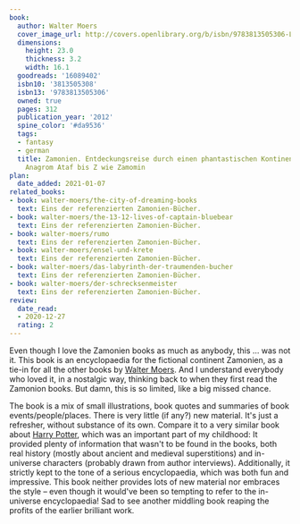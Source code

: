 ```yaml
---
book:
  author: Walter Moers
  cover_image_url: http://covers.openlibrary.org/b/isbn/9783813505306-L.jpg
  dimensions:
    height: 23.0
    thickness: 3.2
    width: 16.1
  goodreads: '16089402'
  isbn10: '3813505308'
  isbn13: '9783813505306'
  owned: true
  pages: 312
  publication_year: '2012'
  spine_color: '#da9536'
  tags:
  - fantasy
  - german
  title: Zamonien. Entdeckungsreise durch einen phantastischen Kontinent. Von A wie
    Anagrom Ataf bis Z wie Zamomin
plan:
  date_added: 2021-01-07
related_books:
- book: walter-moers/the-city-of-dreaming-books
  text: Eins der referenzierten Zamonien-Bücher.
- book: walter-moers/the-13-12-lives-of-captain-bluebear
  text: Eins der referenzierten Zamonien-Bücher.
- book: walter-moers/rumo
  text: Eins der referenzierten Zamonien-Bücher.
- book: walter-moers/ensel-und-krete
  text: Eins der referenzierten Zamonien-Bücher.
- book: walter-moers/das-labyrinth-der-traumenden-bucher
  text: Eins der referenzierten Zamonien-Bücher.
- book: walter-moers/der-schrecksenmeister
  text: Eins der referenzierten Zamonien-Bücher.
review:
  date_read:
  - 2020-12-27
  rating: 2
---
```


Even though I love the Zamonien books as much as anybody, this … was not it. This book is an encyclopaedia for the
fictional continent Zamonien, as a tie-in for all the other books by [Walter
Moers](https://books.rixx.de/walter-moers/). And I understand everybody who loved it, in a nostalgic way, thinking back
to when they first read the Zamonion books. But damn, this is so limited, like a big missed chance.

The book is a mix of small illustrations, book quotes and summaries of book events/people/places. There is very little
(if any?) new material. It's just a refresher, without substance of its own. Compare it to a very similar book about
[Harry Potter](https://www.amazon.de/Das-rund-Harry-Potter-Lexikon/dp/3896022806), which was an important part of my
childhood: It provided plenty of information that wasn't to be found in the books, both real history (mostly about
ancient and medieval superstitions) and in-universe characters (probably drawn from author interviews). Additionally, it
strictly kept to the tone of a serious encyclopaedia, which was both fun and impressive. This book neither provides lots
of new material nor embraces the style – even though it would've been so tempting to refer to the in-universe
encyclopaedia! Sad to see another middling book reaping the profits of the earlier brilliant work.
